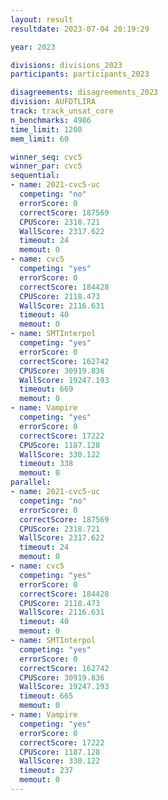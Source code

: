 ```yaml
---
layout: result
resultdate: 2023-07-04 20:19:29

year: 2023

divisions: divisions_2023
participants: participants_2023

disagreements: disagreements_2023
division: AUFDTLIRA
track: track_unsat_core
n_benchmarks: 4986
time_limit: 1200
mem_limit: 60

winner_seq: cvc5
winner_par: cvc5
sequential:
- name: 2021-cvc5-uc
  competing: "no"
  errorScore: 0
  correctScore: 187569
  CPUScore: 2318.721
  WallScore: 2317.622
  timeout: 24
  memout: 0
- name: cvc5
  competing: "yes"
  errorScore: 0
  correctScore: 184428
  CPUScore: 2118.473
  WallScore: 2116.631
  timeout: 40
  memout: 0
- name: SMTInterpol
  competing: "yes"
  errorScore: 0
  correctScore: 162742
  CPUScore: 30919.836
  WallScore: 19247.193
  timeout: 669
  memout: 0
- name: Vampire
  competing: "yes"
  errorScore: 0
  correctScore: 17222
  CPUScore: 1187.128
  WallScore: 330.122
  timeout: 338
  memout: 0
parallel:
- name: 2021-cvc5-uc
  competing: "no"
  errorScore: 0
  correctScore: 187569
  CPUScore: 2318.721
  WallScore: 2317.622
  timeout: 24
  memout: 0
- name: cvc5
  competing: "yes"
  errorScore: 0
  correctScore: 184428
  CPUScore: 2118.473
  WallScore: 2116.631
  timeout: 40
  memout: 0
- name: SMTInterpol
  competing: "yes"
  errorScore: 0
  correctScore: 162742
  CPUScore: 30919.836
  WallScore: 19247.193
  timeout: 665
  memout: 0
- name: Vampire
  competing: "yes"
  errorScore: 0
  correctScore: 17222
  CPUScore: 1187.128
  WallScore: 330.122
  timeout: 237
  memout: 0
---
```

